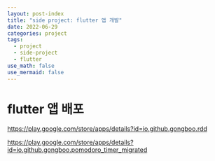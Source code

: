 ```yaml
---
layout: post-index
title: "side project: flutter 앱 개발"
date: 2022-06-29
categories: project
tags:
  - project
  - side-project
  - flutter
use_math: false
use_mermaid: false
---
```


# flutter 앱 배포

https://play.google.com/store/apps/details?id=io.github.gongboo.rdd

https://play.google.com/store/apps/details?id=io.github.gongboo.pomodoro_timer_migrated
